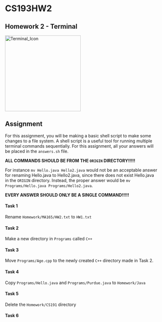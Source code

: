 # CS193HW2

## Homework 2 - Terminal

<img src="https://cdn4.iconfinder.com/data/icons/small-n-flat/24/terminal-512.png" alt="Terminal_Icon" width="250"/>

## Assignment

For this assignment, you will be making a basic shell script to make some changes to a file system.  A shell script is a useful tool for running multiple terminal commands sequentially.  For this assignment, all your answers will be placed in the `answers.sh` file.  



**ALL COMMANDS SHOULD BE FROM THE `ORIGIN` DIRECTORY!!!!!**

For instance `mv Hello.java Hello2.java` would not be an acceptable answer for renaming Hello.java to Hello2.java, since there does not exist Hello.java in the `ORIGIN` directory.  Instead, the proper answer would be `mv Programs/Hello.java Programs/Hello2.java`.



**EVERY ANSWER SHOULD ONLY BE A SINGLE COMMAND!!!!!**

#### Task 1

Rename `Homework/MA165/HW2.txt` to `HW1.txt`



#### Task 2

Make a new directory in `Programs` called `C++`

#### 

#### Task 3

Move `Programs/Age.cpp` to the newly created `C++` directory made in Task 2.  



#### Task 4

Copy `Programs/Hello.java` and `Programs/Purdue.java` to `Homework/Java`



#### Task 5

Delete the `Homework/CS191` directory



#### Task 6
